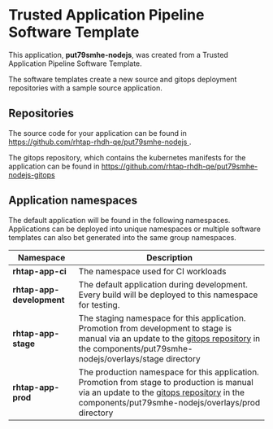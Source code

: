 # Trusted Application Pipeline Software Template

This application, **put79smhe-nodejs**, was created from a Trusted Application Pipeline Software Template.

The software templates create a new source and gitops deployment repositories with a sample source application. 

## Repositories

The source code for your application can be found in [https://github.com/rhtap-rhdh-qe/put79smhe-nodejs ](https://github.com/rhtap-rhdh-qe/put79smhe-nodejs ).
 
The gitops repository, which contains the kubernetes manifests for the application can be found in 
[https://github.com/rhtap-rhdh-qe/put79smhe-nodejs-gitops ](https://github.com/rhtap-rhdh-qe/put79smhe-nodejs-gitops ) 

## Application namespaces 

The default application will be found in the following namespaces. Applications can be deployed into unique namespaces or multiple software templates can also bet generated into the same group namespaces.  

|  Namespace   |  Description   |  
| -------- | -------- |
| **rhtap-app-ci** | The namespace used for CI workloads |
| **rhtap-app-development** | The default application during development. Every build will be deployed to this namespace for testing. |
| **rhtap-app-stage** | The staging namespace for this application. Promotion from development to stage is manual via an update to the [gitops repository](https://github.com/rhtap-rhdh-qe/put79smhe-nodejs-gitops ) in the components/put79smhe-nodejs/overlays/stage directory |
| **rhtap-app-prod** | The production namespace for this application. Promotion from stage to production is manual via an update to the [gitops repository](https://github.com/rhtap-rhdh-qe/put79smhe-nodejs-gitops ) in the components/put79smhe-nodejs/overlays/prod directory |